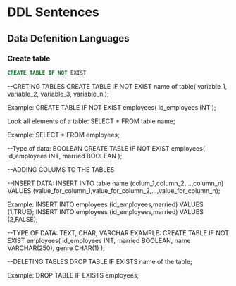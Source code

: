 
# DDL Sentences
## Data Defenition Languages

### Create table
```SQL
CREATE TABLE IF NOT EXIST
```

--CRETING TABLES
CREATE TABLE IF NOT EXIST name of table(
    variable_1,
    variable_2,
    variable_3,
    variable_n
);

Example:
CREATE TABLE IF NOT EXIST employees(
    id_employees INT
);

Look all elements of a table:
SELECT * FROM table name;

Example:
SELECT * FROM employees;

--Type of data: BOOLEAN
CREATE TABLE IF NOT EXIST employees(
    id_employees INT,
    married BOOLEAN
);


--ADDING COLUMS TO THE TABLES

--INSERT DATA:
INSERT INTO table name (colum_1,column_2,...,column_n) VALUES (value_for_column_1,value_for_column_2,...,value_for_column_n);

Example:
INSERT INTO employees (id_employees,married) VALUES (1,TRUE);
INSERT INTO employees (id_employees,married) VALUES (2,FALSE);


--TYPE OF DATA: TEXT, CHAR, VARCHAR
EXAMPLE:
CREATE TABLE IF NOT EXIST employees(
    id_employees INT,
    married BOOLEAN,
    name VARCHAR(250),
    genre CHAR(1)
);


--DELETING TABLES
DROP TABLE IF EXISTS name of the table;

Example:
DROP TABLE IF EXISTS employees;



